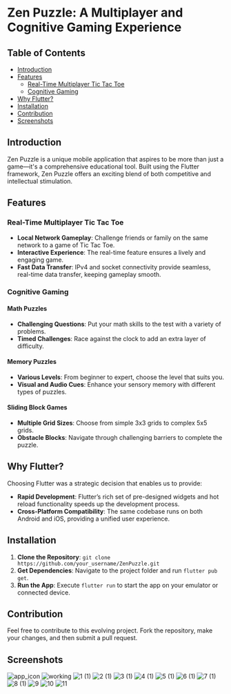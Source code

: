 # Zen Puzzle: A Multiplayer and Cognitive Gaming Experience

## Table of Contents

- [Introduction](#introduction)
- [Features](#features)
  - [Real-Time Multiplayer Tic Tac Toe](#real-time-multiplayer-tic-tac-toe)
  - [Cognitive Gaming](#cognitive-gaming)
- [Why Flutter?](#why-flutter)
- [Installation](#installation)
- [Contribution](#contribution)
- [Screenshots](#screenshots)


## Introduction

Zen Puzzle is a unique mobile application that aspires to be more than just a game—it's a comprehensive educational tool. Built using the Flutter framework, Zen Puzzle offers an exciting blend of both competitive and intellectual stimulation.

## Features

### Real-Time Multiplayer Tic Tac Toe

- **Local Network Gameplay**: Challenge friends or family on the same network to a game of Tic Tac Toe.
- **Interactive Experience**: The real-time feature ensures a lively and engaging game.
- **Fast Data Transfer**: IPv4 and socket connectivity provide seamless, real-time data transfer, keeping gameplay smooth.

### Cognitive Gaming

#### Math Puzzles

- **Challenging Questions**: Put your math skills to the test with a variety of problems.
- **Timed Challenges**: Race against the clock to add an extra layer of difficulty.

#### Memory Puzzles

- **Various Levels**: From beginner to expert, choose the level that suits you.
- **Visual and Audio Cues**: Enhance your sensory memory with different types of puzzles.

#### Sliding Block Games

- **Multiple Grid Sizes**: Choose from simple 3x3 grids to complex 5x5 grids.
- **Obstacle Blocks**: Navigate through challenging barriers to complete the puzzle.

## Why Flutter?

Choosing Flutter was a strategic decision that enables us to provide:

- **Rapid Development**: Flutter’s rich set of pre-designed widgets and hot reload functionality speeds up the development process.
- **Cross-Platform Compatibility**: The same codebase runs on both Android and iOS, providing a unified user experience.

## Installation

1. **Clone the Repository**: `git clone https://github.com/your_username/ZenPuzzle.git`
2. **Get Dependencies**: Navigate to the project folder and run `flutter pub get`.
3. **Run the App**: Execute `flutter run` to start the app on your emulator or connected device.

## Contribution

Feel free to contribute to this evolving project. Fork the repository, make your changes, and then submit a pull request.

## Screenshots
![app_icon](https://github.com/KezTech/ZenPuzzle/assets/38223934/63a14b74-987e-4bbe-a85a-0b5b5ce7c9a7)
![working](https://github.com/KezTech/ZenPuzzle/assets/38223934/c702a2e7-8b77-4a6d-aa11-6ffcfbadfc08)
![1 (1)](https://github.com/KezTech/ZenPuzzle/assets/38223934/30777386-a4dc-42eb-8ed4-ac95878f8ba1)
![2 (1)](https://github.com/KezTech/ZenPuzzle/assets/38223934/a9683144-e1a1-420b-a562-556a1327461d)
![3 (1)](https://github.com/KezTech/ZenPuzzle/assets/38223934/2a101ba4-a0e1-42bf-b36a-8761e63b12f9)
![4 (1)](https://github.com/KezTech/ZenPuzzle/assets/38223934/20f63a7f-ea88-4ea3-9841-7d44902b9b4c)
![5 (1)](https://github.com/KezTech/ZenPuzzle/assets/38223934/64d60f09-bddb-4cca-9070-c99da72e1646)
![6 (1)](https://github.com/KezTech/ZenPuzzle/assets/38223934/553c0bb6-0667-456e-af71-d6253714ae8f)
![7 (1)](https://github.com/KezTech/ZenPuzzle/assets/38223934/eb85ba81-7977-4662-952b-455eb555a9b5)
![8 (1)](https://github.com/KezTech/ZenPuzzle/assets/38223934/5b18a496-861e-4ac6-b145-a19e71e05fb8)
![9](https://github.com/KezTech/ZenPuzzle/assets/38223934/43c4d30b-dbb3-492a-affc-2056be4b018d)
![10](https://github.com/KezTech/ZenPuzzle/assets/38223934/240011db-5314-4264-911c-a0c1c959027a)
![11](https://github.com/KezTech/ZenPuzzle/assets/38223934/dff0f2e1-69b2-45f6-8601-81ae9e942eda)
